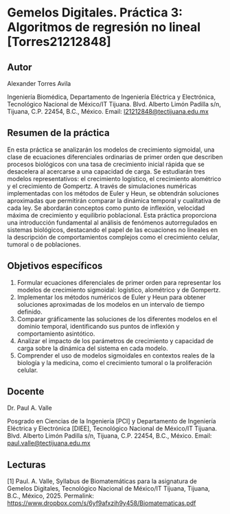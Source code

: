 # Gemelos Digitales. Práctica 3: Algoritmos de regresión no lineal [Torres21212848]

## Autor
Alexander Torres Avila

Ingeniería Biomédica, Departamento de Ingeniería Eléctrica y Electrónica, Tecnológico Nacional de México/IT Tijuana. Blvd. Alberto Limón Padilla s/n, Tijuana, C.P. 22454, B.C., México. Email: l21212848@tectijuana.edu.mx

## Resumen de la práctica
En esta práctica se analizarán los modelos de crecimiento sigmoidal, una clase de ecuaciones diferenciales ordinarias de primer orden que describen procesos biológicos con una tasa de crecimiento inicial rápida que se desacelera al acercarse a una capacidad de carga. Se estudiarán tres modelos representativos: el crecimiento logístico, el crecimiento alométrico y el crecimiento de Gompertz. A través de simulaciones numéricas implementadas con los métodos de Euler y Heun, se obtendrán soluciones aproximadas que permitirán comparar la dinámica temporal y cualitativa de cada ley. Se abordarán conceptos como punto de inflexión, velocidad máxima de crecimiento y equilibrio poblacional. Esta práctica proporciona una introducción fundamental al análisis de fenómenos autorregulados en sistemas biológicos, destacando el papel de las ecuaciones no lineales en la descripción de comportamientos complejos como el crecimiento celular, tumoral o de poblaciones.

## Objetivos específicos
1. Formular ecuaciones diferenciales de primer orden para representar los modelos de crecimiento sigmoidal: logístico, alométrico y de Gompertz.
2. Implementar los métodos numéricos de Euler y Heun para obtener soluciones aproximadas de los modelos en un intervalo de tiempo definido.
3. Comparar gráficamente las soluciones de los diferentes modelos en el dominio temporal, identificando sus puntos de inflexión y comportamiento asintótico.
4. Analizar el impacto de los parámetros de crecimiento y capacidad de carga sobre la dinámica del sistema en cada modelo.
5. Comprender el uso de modelos sigmoidales en contextos reales de la biología y la medicina, como el crecimiento tumoral o la proliferación celular.

## Docente
Dr. Paul A. Valle

Posgrado en Ciencias de la Ingeniería [PCI] y Departamento de Ingeniería Eléctrica y Electrónica [DIEE], Tecnológico Nacional de México/IT Tijuana. Blvd. Alberto Limón Padilla s/n, Tijuana, C.P. 22454, B.C., México. Email: paul.valle@tectijuana.edu.mx

## Lecturas
[1] Paul. A. Valle, Syllabus de Biomatemáticas para la asignatura de Gemelos Digitales, Tecnológico Nacional de México/IT Tijuana, Tijuana, B.C., México, 2025. Permalink: https://www.dropbox.com/s/6yf9afxzih9y458/Biomatematicas.pdf
